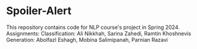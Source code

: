 # Spoiler-Alert
This repository contains code for NLP course's project in Spring  2024.
Assignments:
Classification: Ali Nikkhah, Sarina Zahedi, Ramtin Khoshnevis
Generation: Abolfazl Eshagh, Mobina Salimipanah, Parnian Razavi
